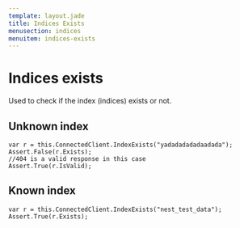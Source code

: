 ```yaml
---
template: layout.jade
title: Indices Exists
menusection: indices
menuitem: indices-exists
---
```



# Indices exists

Used to check if the index (indices) exists or not.

## Unknown index 

	var r = this.ConnectedClient.IndexExists("yadadadadadaadada");
	Assert.False(r.Exists);
	//404 is a valid response in this case
	Assert.True(r.IsValid);

## Known index 

	var r = this.ConnectedClient.IndexExists("nest_test_data");
	Assert.True(r.Exists);


